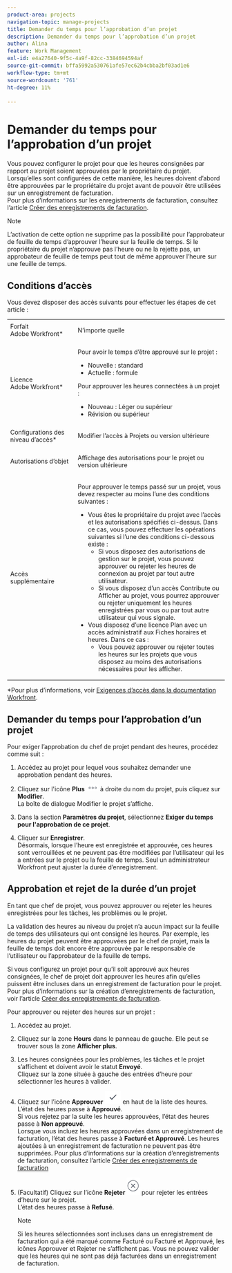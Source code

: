 ```yaml
---
product-area: projects
navigation-topic: manage-projects
title: Demander du temps pour l’approbation d’un projet
description: Demander du temps pour l’approbation d’un projet
author: Alina
feature: Work Management
exl-id: e4a27640-9f5c-4a9f-82cc-3384694594af
source-git-commit: bffa5992a530761afe57ec62b4cbba2bf03ad1e6
workflow-type: tm+mt
source-wordcount: '761'
ht-degree: 11%

---
```


# Demander du temps pour l’approbation d’un projet

<!--audited: 08/2024-->

Vous pouvez configurer le projet pour que les heures consignées par rapport au projet soient approuvées par le propriétaire du projet. Lorsqu’elles sont configurées de cette manière, les heures doivent d’abord être approuvées par le propriétaire du projet avant de pouvoir être utilisées sur un enregistrement de facturation.\
Pour plus d’informations sur les enregistrements de facturation, consultez l’article [Créer des enregistrements de facturation](../../../manage-work/projects/project-finances/create-billing-records.md).

>[!NOTE]
>
>L’activation de cette option ne supprime pas la possibilité pour l’approbateur de feuille de temps d’approuver l’heure sur la feuille de temps. Si le propriétaire du projet n’approuve pas l’heure ou ne la rejette pas, un approbateur de feuille de temps peut tout de même approuver l’heure sur une feuille de temps.

## Conditions d’accès

Vous devez disposer des accès suivants pour effectuer les étapes de cet article :

<table style="table-layout:auto"> 
 <col> 
 <col> 
 <tbody> 
  <tr> 
   <td role="rowheader">Forfait Adobe Workfront*</td> 
   <td> <p>N’importe quelle</p> </td> 
  </tr> 
  <tr> 
   <td role="rowheader">Licence Adobe Workfront*</td> 
   <td> <p>Pour avoir le temps d’être approuvé sur le projet :</p>
   <ul><li>Nouvelle : standard</li>
   <li>Actuelle : formule</li></ul>

<p>Pour approuver les heures connectées à un projet :</p>
   <ul><li>Nouveau : Léger ou supérieur</li>
   <li>Révision ou supérieur</li>
    </td> 
  </tr> 
  <tr> 
   <td role="rowheader">Configurations des niveau d’accès*</td> 
   <td> <p>Modifier l’accès à Projets ou version ultérieure</p>  </td> 
  </tr> 
  <tr> 
   <td role="rowheader">Autorisations d’objet</td> 
   <td> <p>Affichage des autorisations pour le projet ou version ultérieure</p>
  </tr> 
  <tr> 
   <td role="rowheader">Accès supplémentaire</td> 
   <td> <p>Pour approuver le temps passé sur un projet, vous devez respecter au moins l’une des conditions suivantes :</p> 
    <ul> 
     <li>Vous êtes le propriétaire du projet avec l’accès et les autorisations spécifiés ci-dessus. Dans ce cas, vous pouvez effectuer les opérations suivantes si l’une des conditions ci-dessous existe : 
      <ul>
       <li>Si vous disposez des autorisations de gestion sur le projet, vous pouvez approuver ou rejeter les heures de connexion au projet par tout autre utilisateur.</li>
       <li> Si vous disposez d’un accès Contribute ou Afficher au projet, vous pourrez approuver ou rejeter uniquement les heures enregistrées par vous ou par tout autre utilisateur qui vous signale.<br></li>
      </ul></li> 
     <li>Vous disposez d’une licence Plan avec un accès administratif aux Fiches horaires et heures. Dans ce cas :
      <ul>
       <li>Vous pouvez approuver ou rejeter toutes les heures sur les projets que vous disposez au moins des autorisations nécessaires pour les afficher. </li>
      </ul></li> 
    </ul> </td> 
  </tr> 
 </tbody> 
</table>

*Pour plus d’informations, voir [Exigences d’accès dans la documentation Workfront](/help/quicksilver/administration-and-setup/add-users/access-levels-and-object-permissions/access-level-requirements-in-documentation.md).

## Demander du temps pour l’approbation d’un projet

Pour exiger l’approbation du chef de projet pendant des heures, procédez comme suit :

1. Accédez au projet pour lequel vous souhaitez demander une approbation pendant des heures.
1. Cliquez sur l&#39;icône **Plus** ![](assets/more-icon.png) à droite du nom du projet, puis cliquez sur **Modifier**.\
   La boîte de dialogue Modifier le projet s’affiche.

1. Dans la section **Paramètres du projet**, sélectionnez **Exiger du temps pour l&#39;approbation de ce projet**.
1. Cliquer sur **Enregistrer**.\
   Désormais, lorsque l’heure est enregistrée et approuvée, ces heures sont verrouillées et ne peuvent pas être modifiées par l’utilisateur qui les a entrées sur le projet ou la feuille de temps. Seul un administrateur Workfront peut ajuster la durée d’enregistrement.

## Approbation et rejet de la durée d’un projet

En tant que chef de projet, vous pouvez approuver ou rejeter les heures enregistrées pour les tâches, les problèmes ou le projet.

La validation des heures au niveau du projet n’a aucun impact sur la feuille de temps des utilisateurs qui ont consigné les heures. Par exemple, les heures du projet peuvent être approuvées par le chef de projet, mais la feuille de temps doit encore être approuvée par le responsable de l’utilisateur ou l’approbateur de la feuille de temps.

Si vous configurez un projet pour qu’il soit approuvé aux heures consignées, le chef de projet doit approuver les heures afin qu’elles puissent être incluses dans un enregistrement de facturation pour le projet. Pour plus d’informations sur la création d’enregistrements de facturation, voir l’article [Créer des enregistrements de facturation](../../../manage-work/projects/project-finances/create-billing-records.md).

Pour approuver ou rejeter des heures sur un projet :

1. Accédez au projet.
1. Cliquez sur la zone **Hours** dans le panneau de gauche. Elle peut se trouver sous la zone **Afficher plus**.

1. Les heures consignées pour les problèmes, les tâches et le projet s’affichent et doivent avoir le statut **Envoyé**.\
   Cliquez sur la zone située à gauche des entrées d’heure pour sélectionner les heures à valider.

1. Cliquez sur l’icône **Approuver** ![](assets/approve-hours-icon.png) en haut de la liste des heures.\
   L’état des heures passe à **Approuvé**.\
   Si vous rejetez par la suite les heures approuvées, l’état des heures passe à **Non approuvé**.\
   Lorsque vous incluez les heures approuvées dans un enregistrement de facturation, l’état des heures passe à **Facturé et Approuvé**. Les heures ajoutées à un enregistrement de facturation ne peuvent pas être supprimées. Pour plus d’informations sur la création d’enregistrements de facturation, consultez l’article [Créer des enregistrements de facturation](../../../manage-work/projects/project-finances/create-billing-records.md)

1. (Facultatif) Cliquez sur l’icône **Rejeter** ![](assets/reject-hours-icon.png) pour rejeter les entrées d’heure sur le projet.\
   L’état des heures passe à **Refusé**.

   >[!NOTE]
   >
   >   Si les heures sélectionnées sont incluses dans un enregistrement de facturation qui a été marqué comme Facturé ou Facturé et Approuvé, les icônes Approuver et Rejeter ne s’affichent pas. Vous ne pouvez valider que les heures qui ne sont pas déjà facturées dans un enregistrement de facturation.

